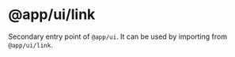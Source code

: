 # @app/ui/link

Secondary entry point of `@app/ui`. It can be used by importing from `@app/ui/link`.
